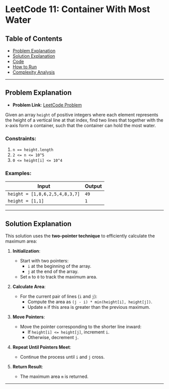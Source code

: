# LeetCode 11: Container With Most Water

## Table of Contents
- [Problem Explanation](#problem-explanation)
- [Solution Explanation](#solution-explanation)
- [Code](#code)
- [How to Run](#how-to-run)
- [Complexity Analysis](#complexity-analysis)

---

## Problem Explanation

- **Problem Link**: [LeetCode Problem](https://leetcode.com/problems/container-with-most-water/)

Given an array `height` of positive integers where each element represents the height of a vertical line at that index, find two lines that together with the x-axis form a container, such that the container can hold the most water.

### Constraints:
1. `n == height.length`
2. `2 <= n <= 10^5`
3. `0 <= height[i] <= 10^4`

### Examples:

| Input                        | Output |
|------------------------------|--------|
| `height = [1,8,6,2,5,4,8,3,7]` | `49`   |
| `height = [1,1]`             | `1`    |

---

## Solution Explanation

This solution uses the **two-pointer technique** to efficiently calculate the maximum area:

1. **Initialization**:
   - Start with two pointers:
     - `i` at the beginning of the array.
     - `j` at the end of the array.
   - Set `m` to `0` to track the maximum area.

2. **Calculate Area**:
   - For the current pair of lines (`i` and `j`):
     - Compute the area as `(j - i) * min(height[i], height[j])`.
     - Update `m` if this area is greater than the previous maximum.

3. **Move Pointers**:
   - Move the pointer corresponding to the shorter line inward:
     - If `height[i] <= height[j]`, increment `i`.
     - Otherwise, decrement `j`.

4. **Repeat Until Pointers Meet**:
   - Continue the process until `i` and `j` cross.

5. **Return Result**:
   - The maximum area `m` is returned.

---

